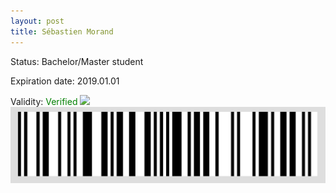```yaml
---
layout: post
title: Sébastien Morand
---
```


Status: Bachelor/Master student

Expiration date: 2019.01.01

Validity: <font color="green"> Verified</font> 
![](/members/img/Sébastien_Morand.png)
![](/members/img/bar.png)
